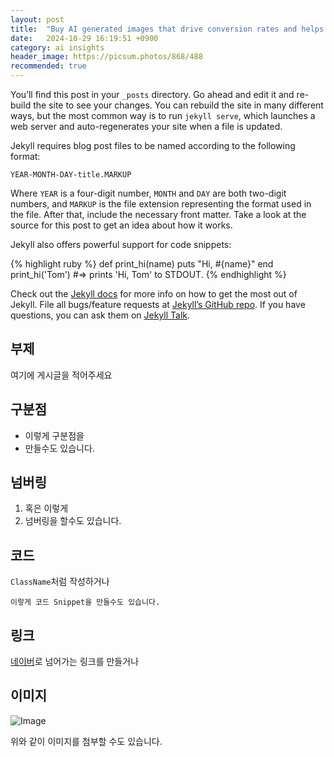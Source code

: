 ```yaml
---
layout: post
title:  "Buy AI generated images that drive conversion rates and helps your business"
date:   2024-10-29 16:19:51 +0900
category: ai insights
header_image: https://picsum.photos/868/488
recommended: true
---
```

You’ll find this post in your `_posts` directory. Go ahead and edit it and re-build the site to see your changes. You can rebuild the site in many different ways, but the most common way is to run `jekyll serve`, which launches a web server and auto-regenerates your site when a file is updated.

Jekyll requires blog post files to be named according to the following format:

`YEAR-MONTH-DAY-title.MARKUP`

Where `YEAR` is a four-digit number, `MONTH` and `DAY` are both two-digit numbers, and `MARKUP` is the file extension representing the format used in the file. After that, include the necessary front matter. Take a look at the source for this post to get an idea about how it works.

Jekyll also offers powerful support for code snippets:

{% highlight ruby %}
def print_hi(name)
  puts "Hi, #{name}"
end
print_hi('Tom')
#=> prints 'Hi, Tom' to STDOUT.
{% endhighlight %}

Check out the [Jekyll docs][jekyll-docs] for more info on how to get the most out of Jekyll. File all bugs/feature requests at [Jekyll’s GitHub repo][jekyll-gh]. If you have questions, you can ask them on [Jekyll Talk][jekyll-talk].

[jekyll-docs]: https://jekyllrb.com/docs/home
[jekyll-gh]:   https://github.com/jekyll/jekyll
[jekyll-talk]: https://talk.jekyllrb.com/

## 부제

여기에 게시글을 적어주세요

## 구분점

* 이렇게 구분점을
* 만들수도 있습니다.

## 넘버링

1. 혹은 이렇게
1. 넘버링을 할수도 있습니다.

## 코드

`ClassName`처럼 작성하거나

```
이렇게 코드 Snippet을 만들수도 있습니다.
```

## 링크

[네이버](https://naver.com)로 넘어가는 링크를 만들거나

## 이미지

![Image](https://picsum.photos/600/200)

위와 같이 이미지를 첨부할 수도 있습니다.